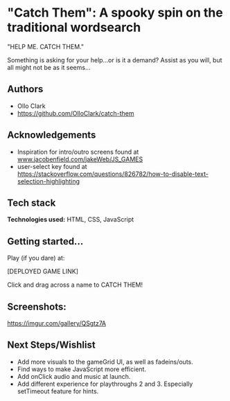 
# "Catch Them": A spooky spin on the traditional wordsearch

"HELP ME. CATCH THEM."

Something is asking for your help...or is it a demand? Assist as you will, but all might not be as it seems...


## Authors

- Ollo Clark
- https://github.com/OlloClark/catch-them


## Acknowledgements

 - Inspiration for intro/outro screens found at www.jacobenfield.com/jakeWeb/JS_GAMES
 - user-select key found at https://stackoverflow.com/questions/826782/how-to-disable-text-selection-highlighting

## Tech stack

**Technologies used:** HTML, CSS, JavaScript


## Getting started...

Play (if you dare) at:

[DEPLOYED GAME LINK]

Click and drag across a name to CATCH THEM!

## Screenshots:

https://imgur.com/gallery/QSgtz7A


## Next Steps/Wishlist

- Add more visuals to the gameGrid UI, as well as fadeins/outs.
- Find ways to make JavaScript more efficient.
- Add onClick audio and music at launch.
- Add different experience for playthroughs 2 and 3. Especially setTimeout feature for hints.


